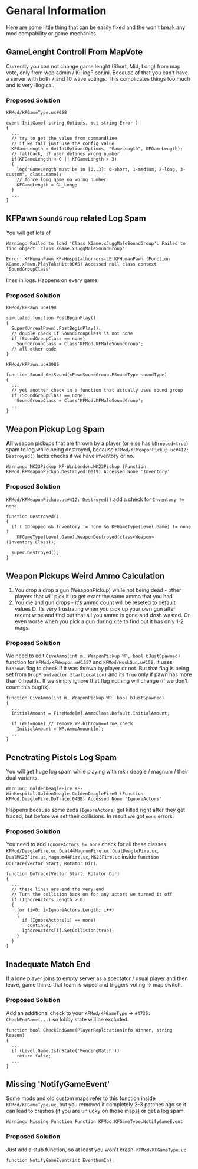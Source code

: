 # Genaral Information

Here are some little thing that can be easily fixed and the won't break any mod compability or game mechanics.

## GameLenght Controll From MapVote

Currently you can not change game lenght (Short, Mid, Long) from map vote, only from web admin / KillingFloor.ini. Because of that you can't have a server with both 7 and 10 wave votings. This complicates things too much and is very illogical.

### Proposed Solution

`KFMod/KFGameType.uc#658`

```clike
event InitGame( string Options, out string Error )
{
  ...
  // try to get the value from commandline
  // if we fail just use the config value
  KFGameLength = GetIntOption(Options, "GameLength", KFGameLength);
  // fallback, if user defines wrong number
  if(KFGameLength < 0 || KFGameLength > 3)
  {
    log("GameLength must be in [0..3]: 0-short, 1-medium, 2-long, 3-custom", class.name);
    // force long game on worng number
    KFGameLength = GL_Long;
  }
  ...
}
```

## KFPawn `SoundGroup` related Log Spam

You will get lots of 

`Warning: Failed to load 'Class XGame.xJuggMaleSoundGroup': Failed to find object 'Class XGame.xJuggMaleSoundGroup'`

`Error: KFHumanPawn KF-Hospitalhorrors-LE.KFHumanPawn (Function XGame.xPawn.PlayTakeHit:00A5) Accessed null class context 'SoundGroupClass'`

lines in logs. Happens on every game.

### Proposed Solution

`KFMod/KFPawn.uc#190`

```clike
simulated function PostBeginPlay()
{
  Super(UnrealPawn).PostBeginPlay();
  // double check if SoundGroupClass is not none
  if (SoundGroupClass == none)
    SoundGroupClass = Class'KFMod.KFMaleSoundGroup';
  // all other code
}
```

`KFMod/KFPawn.uc#3985`

```clike
function Sound GetSound(xPawnSoundGroup.ESoundType soundType)
{
  ...
  // yet another check in a function that actually uses sound group
  if (SoundGroupClass == none)
    SoundGroupClass = Class'KFMod.KFMaleSoundGroup';
  ...
}
```

## Weapon Pickup Log Spam

**All** weapon pickups that are thrown by a player (or else has `bDropped=true`) spam to log while being destroyed, because `KFMod/KFWeaponPickup.uc#412: Destroyed()` lacks checks if we have inventory or no.

`Warning: MK23Pickup KF-WinLondon.MK23Pickup (Function KFMod.KFWeaponPickup.Destroyed:0019) Accessed None 'Inventory'`

### Proposed Solution

`KFMod/KFWeaponPickup.uc#412: Destroyed()` add a check for `Inventory != none`.

```clike
function Destroyed()
{
  if ( bDropped && Inventory != none && KFGameType(Level.Game) != none )
    KFGameType(Level.Game).WeaponDestroyed(class<Weapon>(Inventory.Class));

  super.Destroyed();
}
```

## Weapon Pickups Weird Ammo Calculation

1. You drop a drop a gun (WeaponPickup) while not being dead - other players that will pick it up get exact the same ammo that you had.
2. You die and gun drops - it's ammo count will be reseted to default values D:
Its very frustrating when you pick up your own gun after recent wipe and find out that all you ammo is gone and dosh wasted. Or even worse when you pick a gun during kite to find out it has only 1-2 mags.

### Proposed Solution

We need to edit `GiveAmmo(int m, WeaponPickup WP, bool bJustSpawned)` function for `KFMod/KFWeapon.u#1557` and `KFMod/HuskGun.u#158`. It uses `bThrown` flag to check if it was thrown by player or not. But that flag is being set from `DropFrom(vector StartLocation)` and its `True` only if pawn has more than 0 health.. If we simply ignore that flag nothing will change (if we don't count this bugfix).

```clike
function GiveAmmo(int m, WeaponPickup WP, bool bJustSpawned)
{
  ...
  InitialAmount = FireMode[m].AmmoClass.Default.InitialAmount;
    
  if (WP!=none) // remove WP.bThrown==true check
    InitialAmount = WP.AmmoAmount[m];
  ...
}
```

## Penetrating Pistols Log Spam

You will get huge log spam while playing with mk / deagle / magnum / their dual variants.

`Warning: GoldenDeagleFire KF-WinHospital.GoldenDeagle.GoldenDeagleFire0 (Function KFMod.DeagleFire.DoTrace:04BB) Accessed None 'IgnoreActors'`

Happens because some zeds (`IgnoreActors`) get killed right after they get traced, but before we set their collisions. In result we got `none` errors.

### Proposed Solution

You need to add `IgnoreActors != none` check for all these classes `KFMod/DeagleFire.uc`, `Dual44MagnumFire.uc`, `DualDeagleFire.uc`, `DualMK23Fire.uc`, `Magnum44Fire.uc`, `MK23Fire.uc` inside `function DoTrace(Vector Start, Rotator Dir)`.

```clike
function DoTrace(Vector Start, Rotator Dir)
{
  ...
  // these lines are end the very end
  // Turn the collision back on for any actors we turned it off
  if (IgnoreActors.Length > 0)
  {
    for (i=0; i<IgnoreActors.Length; i++)
    {
      if (IgnoreActors[i] == none)
        continue;
      IgnoreActors[i].SetCollision(true);
    }
  }
}
```

## Inadequate Match End

If a lone player joins to empty server as a spectator / usual player and then leave, game thinks that team is wiped and triggers voting -> map switch.

### Proposed Solution

Add an additional check to your `KFMod/KFGameType` -> `#4736: CheckEndGame(...)` so lobby state will be excluded.

```clike
function bool CheckEndGame(PlayerReplicationInfo Winner, string Reason)
{
  ...
  if (Level.Game.IsInState('PendingMatch'))
    return false;
  ...
}
```

## Missing 'NotifyGameEvent'

Some mods and old custom maps refer to this function inside `KFMod/KFGameType.uc`, but you removed it completely 2-3 patches ago so it can lead to crashes (if you are unlucky on those maps) or get a log spam.

`Warning: Missing Function Function KFMod.KFGameType.NotifyGameEvent`

### Proposed Solution

Just add a stub function, so at least you won't crash.
`KFMod/KFGameType.uc`

```clike.
function NotifyGameEvent(int EventNumIn);
```
